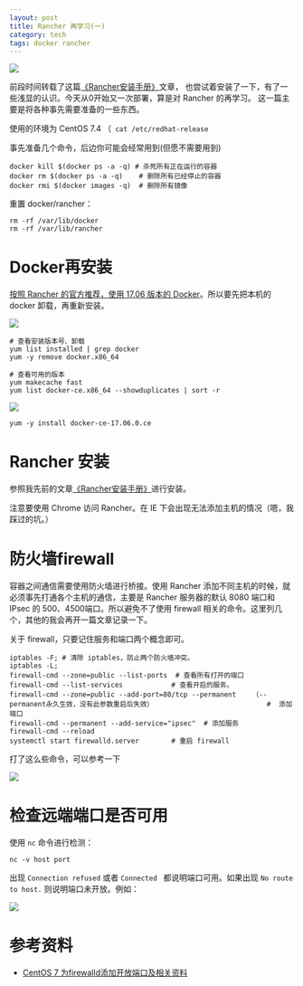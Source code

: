 ```yaml
---
layout: post
title: Rancher 再学习(一)
category: tech
tags: docker rancher
---
```

![](https://cdn.kelu.org/blog/tags/rancher.jpg)

前段时间转载了这篇[《Rancher安装手册》](/tech/2017/10/14/rancher-tutorial.html)文章， 也尝试着安装了一下，有了一些浅显的认识。今天从0开始又一次部署，算是对 Rancher 的再学习。 这一篇主要是将各种事先需要准备的一些东西。

使用的环境为 CentOS 7.4 （` cat /etc/redhat-release`

事先准备几个命令，后边你可能会经常用到(但愿不需要用到)

	docker kill $(docker ps -a -q) # 杀死所有正在运行的容器
	docker rm $(docker ps -a -q)	# 删除所有已经停止的容器
	docker rmi $(docker images -q)	# 删除所有镜像

重置 docker/rancher：

	rm -rf /var/lib/docker
	rm -rf /var/lib/rancher

# Docker再安装

[按照 Rancher 的官方推荐，使用 17.06 版本的 Docker](http://rancher.com/docs/rancher/v1.6/en/hosts/#supported-docker-versions)。所以要先把本机的docker 卸载，再重新安装。

![](https://cdn.kelu.org/blog/2017/10/rancher11.jpg)

	# 查看安装版本号、卸载
	yum list installed | grep docker
	yum -y remove docker.x86_64

	# 查看可用的版本
	yum makecache fast
	yum list docker-ce.x86_64 --showduplicates | sort -r

![](https://cdn.kelu.org/blog/2017/10/rancher12.jpg)

	yum -y install docker-ce-17.06.0.ce

# Rancher 安装

参照我先前的文章[《Rancher安装手册》](/tech/2017/10/14/rancher-tutorial.html)进行安装。

注意要使用 Chrome 访问 Rancher。在 IE 下会出现无法添加主机的情况（嗯，我踩过的坑。）

# 防火墙firewall

容器之间通信需要使用防火墙进行桥接。使用 Rancher 添加不同主机的时候，就必须事先打通各个主机的通信，主要是 Rancher 服务器的默认 8080 端口和 IPsec 的 500、4500端口。所以避免不了使用 firewall 相关的命令。这里列几个，其他的我会再开一篇文章记录一下。

关于 firewall，只要记住服务和端口两个概念即可。
	
	iptables -F; # 清除 iptables，防止两个防火墙冲突。
	iptables -L;
	firewall-cmd --zone=public --list-ports  # 查看所有打开的端口
	firewall-cmd --list-services			# 查看开启的服务。
	firewall-cmd --zone=public --add-port=80/tcp --permanent    （--permanent永久生效，没有此参数重启后失效）							#  添加端口
	firewall-cmd --permanent --add-service="ipsec"  # 添加服务
	firewall-cmd --reload
	systemctl start firewalld.server		# 重启 firewall

打了这么些命令，可以参考一下

![](https://cdn.kelu.org/blog/2017/10/rancher13.jpg)

# 检查远端端口是否可用

使用 `nc` 命令进行检测：

	nc -v host port

出现  `Connection refused` 或者 `Connected ` 都说明端口可用。如果出现 `No route to host.` 则说明端口未开放。例如：

![](https://cdn.kelu.org/blog/2017/10/rancher14.jpg)

# 参考资料

* [CentOS 7 为firewalld添加开放端口及相关资料](http://www.cnblogs.com/hubing/p/6058932.html)



